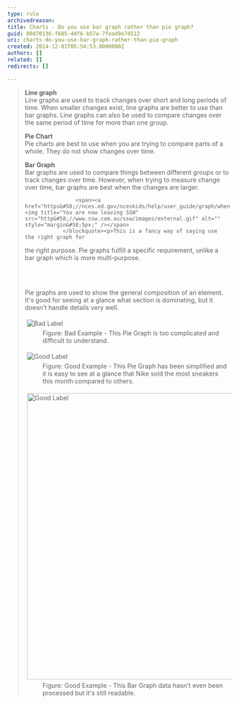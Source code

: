 ```yaml
---
type: rule
archivedreason: 
title: Charts - Do you use bar graph rather than pie graph?
guid: 08d70136-f605-4df6-b57a-7fead9e74512
uri: charts-do-you-use-bar-graph-rather-than-pie-graph
created: 2014-12-01T05:54:53.0000000Z
authors: []
related: []
redirects: []

---
```



<blockquote><p><strong>Line graph</strong><br>Line graphs are used to track changes over short
 and long periods of time. When smaller changes exist, line graphs are 
better to use than bar graphs. Line graphs can also be used to compare 
changes over the same period of time for more than one group.</p><p><strong>Pie Chart</strong><br>Pie charts are best to use when you are trying to compare parts of a whole. They do not show changes over time.</p><p><strong>Bar Graph</strong><br>Bar graphs are used to compare things between 
different groups or to track changes over time. However, when trying to 
measure change over time, bar graphs are best when the changes are 
larger.</p>

                    <span><a href="https&#58;//nces.ed.gov/nceskids/help/user_guide/graph/whentouse.asp">https&#58;//nces.ed.gov/nceskids/help/user_guide/graph/whentouse.asp</a> <img title="You are now leaving SSW" src="http&#58;//www.ssw.com.au/ssw/images/external.gif" alt="" style="margin&#58;5px;" /></span>
                </blockquote><p>This is a fancy way of saying use the right graph for
 the right purpose. Pie graphs fulfill a specific requirement, unlike a 
bar graph which is more multi-purpose.</p>
<br><excerpt class='endintro'></excerpt><br>
<p>Pie graphs are used to show the general composition of an element. It's good for seeing at a glance what section is dominating, but it doesn't handle details very well.</p><dl class="badImage"><dt> 
      <img src="http&#58;//www.ssw.com.au/ssw/Standards/Rules/Images/PieGraph.gif" alt="Bad Label" style="margin&#58;5px;" /> 
   </dt><dd> Figure&#58; Bad Example - This Pie Graph is too complicated and difficult to understand.</dd></dl><dl class="goodImage"><dt> 
      <img src="http&#58;//www.ssw.com.au/ssw/Standards/Rules/Images/PieGraph-Good.jpg" alt="Good Label" style="margin&#58;5px;" /> 
   </dt><dd> Figure&#58; Good Example - This Pie Graph has been simplified and it is easy to see at a glance that Nike sold the most sneakers this month compared to others.</dd></dl><dl class="goodImage"><dt> 
      <img src="http&#58;//www.ssw.com.au/ssw/Standards/Rules/Images/BarGraph.gif" alt="Good Label" style="margin&#58;5px;width&#58;650px;" /> 
   </dt><dd> Figure&#58; Good Example - This Bar Graph data hasn't even been processed but it's still readable.</dd></dl>


